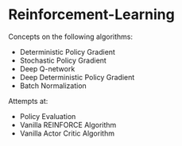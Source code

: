 # Reinforcement-Learning

Concepts on the following algorithms:

- Deterministic Policy Gradient
- Stochastic Policy Gradient
- Deep Q-network
- Deep Deterministic Policy Gradient
- Batch Normalization

Attempts at:

- Policy Evaluation
- Vanilla REINFORCE Algorithm
- Vanilla Actor Critic Algorithm
